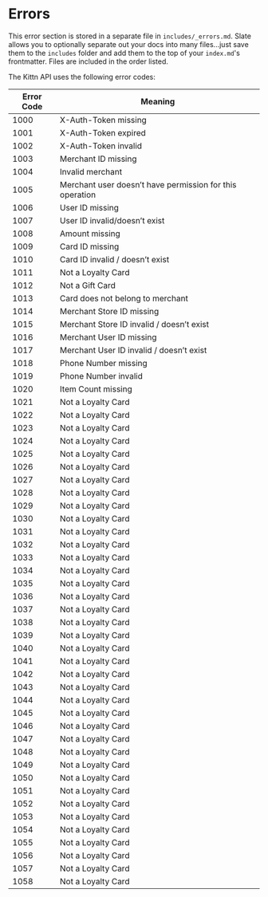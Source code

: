 # Errors

<aside class="notice">
This error section is stored in a separate file in <code>includes/_errors.md</code>. Slate allows you to optionally separate out your docs into many files...just save them to the <code>includes</code> folder and add them to the top of your <code>index.md</code>'s frontmatter. Files are included in the order listed.
</aside>

The Kittn API uses the following error codes:


Error Code | Meaning
---------- | -------
1000 | X-Auth-Token missing
1001 | X-Auth-Token expired
1002 | X-Auth-Token invalid
1003 | Merchant ID missing
1004 | Invalid merchant
1005 | Merchant user doesn’t have permission for this operation
1006 | User ID missing
1007 | User ID invalid/doesn’t exist
1008 | Amount missing
1009 | Card ID missing
1010 | Card ID invalid / doesn’t exist
1011 | Not a Loyalty Card
1012 | Not a Gift Card
1013 | Card does not belong to merchant
1014 | Merchant Store ID missing
1015 | Merchant Store ID invalid / doesn’t exist
1016 | Merchant User ID missing
1017 | Merchant User ID invalid / doesn’t exist
1018 | Phone Number missing
1019 | Phone Number invalid
1020 | Item Count missing
1021 | Not a Loyalty Card
1022 | Not a Loyalty Card
1023 | Not a Loyalty Card
1024 | Not a Loyalty Card
1025 | Not a Loyalty Card
1026 | Not a Loyalty Card
1027 | Not a Loyalty Card
1028 | Not a Loyalty Card
1029 | Not a Loyalty Card
1030 | Not a Loyalty Card
1031 | Not a Loyalty Card
1032 | Not a Loyalty Card
1033 | Not a Loyalty Card
1034 | Not a Loyalty Card
1035 | Not a Loyalty Card
1036 | Not a Loyalty Card
1037 | Not a Loyalty Card
1038 | Not a Loyalty Card
1039 | Not a Loyalty Card
1040 | Not a Loyalty Card
1041 | Not a Loyalty Card
1042 | Not a Loyalty Card
1043 | Not a Loyalty Card
1044 | Not a Loyalty Card
1045 | Not a Loyalty Card
1046 | Not a Loyalty Card
1047 | Not a Loyalty Card
1048 | Not a Loyalty Card
1049 | Not a Loyalty Card
1050 | Not a Loyalty Card
1051 | Not a Loyalty Card
1052 | Not a Loyalty Card
1053 | Not a Loyalty Card
1054 | Not a Loyalty Card
1055 | Not a Loyalty Card
1056 | Not a Loyalty Card
1057 | Not a Loyalty Card
1058 | Not a Loyalty Card
